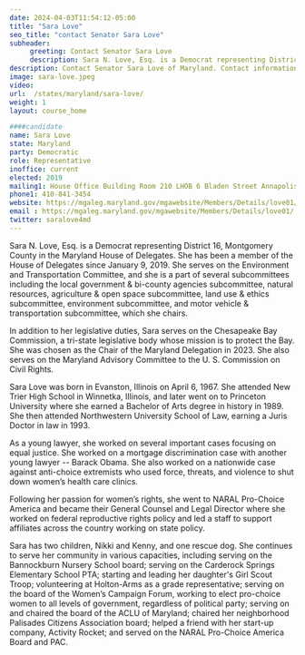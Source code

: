 ```yaml
---
date: 2024-04-03T11:54:12-05:00
title: "Sara Love"
seo_title: "contact Senator Sara Love"
subheader:
     greeting: Contact Senator Sara Love
     description: Sara N. Love, Esq. is a Democrat representing District 16, Montgomery County in the Maryland House of Delegates. She has been a member of the House of Delegates since January 9, 2019.
description: Contact Senator Sara Love of Maryland. Contact information for Sara Love includes email address, phone number, and mailing address.
image: sara-love.jpeg
video:
url:  /states/maryland/sara-love/
weight: 1
layout: course_home

####candidate
name: Sara Love
state: Maryland
party: Democratic
role: Representative
inoffice: current
elected: 2019
mailing1: House Office Building Room 210 LHOB 6 Bladen Street Annapolis, MD 21401
phone1: 410-841-3454
website: https://mgaleg.maryland.gov/mgawebsite/Members/Details/love01/
email : https://mgaleg.maryland.gov/mgawebsite/Members/Details/love01/
twitter: saralove4md
---
```


Sara N. Love, Esq. is a Democrat representing District 16, Montgomery County in the Maryland House of Delegates. She has been a member of the House of Delegates since January 9, 2019. She serves on the Environment and Transportation Committee, and she is a part of several subcommittees including the local government & bi-county agencies subcommittee, natural resources, agriculture & open space subcommittee, land use & ethics subcommittee, environment subcommittee, and motor vehicle & transportation subcommittee, which she chairs.

In addition to her legislative duties, Sara serves on the Chesapeake Bay Commission, a tri-state legislative body whose mission is to protect the Bay. She was chosen as the Chair of the Maryland Delegation in 2023. She also serves on the Maryland Advisory Committee to the U. S. Commission on Civil Rights.

Sara Love was born in Evanston, Illinois on April 6, 1967. She attended New Trier High School in Winnetka, Illinois, and later went on to Princeton University where she earned a Bachelor of Arts degree in history in 1989. She then attended Northwestern University School of Law, earning a Juris Doctor in law in 1993.

As a young lawyer, she worked on several important cases focusing on equal justice. She worked on a mortgage discrimination case with another young lawyer -- Barack Obama. She also worked on a nationwide case against anti-choice extremists who used force, threats, and violence to shut down women’s health care clinics.

Following her passion for women’s rights, she went to NARAL Pro-Choice America and became their General Counsel and Legal Director where she worked on federal reproductive rights policy and led a staff to support affiliates across the country working on state policy.

Sara has two children, Nikki and Kenny, and one rescue dog. She continues to serve her community in various capacities, including serving on the Bannockburn Nursery School board; serving on the Carderock Springs Elementary School PTA; starting and leading her daughter's Girl Scout Troop; volunteering at Holton-Arms as a grade representative; serving on the board of the Women’s Campaign Forum, working to elect pro-choice women to all levels of government, regardless of political party; serving on and chaired the board of the ACLU of Maryland; chaired her neighborhood Palisades Citizens Association board; helped a friend with her start-up company, Activity Rocket; and served on the NARAL Pro-Choice America Board and PAC.
